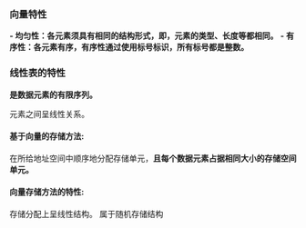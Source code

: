 ### 向量特性

**- 均匀性：各元素须具有相同的结构形式，即，元素的类型、长度等都相同。**
**- 有序性：各元素有序，有序性通过使用标号标识，所有标号都是整数。**

### 线性表的特性

**是数据元素的有限序列。**

元素之间呈线性关系。

#### 基于向量的存储方法:

在所给地址空间中顺序地分配存储单元，**且每个数据元素占据相同大小的存储空间单元。**

#### 向量存储方法的特性:

存储分配上呈线性结构。
属于随机存储结构
